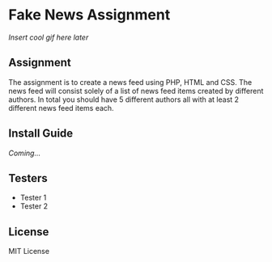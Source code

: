 # Fake News Assignment

*Insert cool gif here later*

## Assignment

The assignment is to create a news feed using PHP, HTML and CSS. The news feed will consist solely of a list of news feed items created by different authors. In total you should have 5 different authors all with at least 2 different news feed items each.

## Install Guide

*Coming...*

## Testers

* Tester 1
* Tester 2

## License

MIT License

